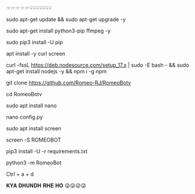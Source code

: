 ☞︎︎︎☞︎︎︎☞︎︎︎☞︎︎︎☞︎︎︎☟︎︎︎☟︎︎︎☟︎︎︎☟︎︎︎☟︎︎︎☟︎︎︎☟︎︎︎

sudo apt-get update && sudo apt-get upgrade -y

sudo apt-get install python3-pip ffmpeg -y

sudo pip3 install -U pip

apt install -y curl screen

curl -fssL https://deb.nodesource.com/setup_17.x | sudo -E bash - && sudo apt-get install nodejs -y && npm i -g npm

git clone https://github.com/Romeo-RJ/RomeoBotv

cd RomeoBotv

sudo apt install nano

nano config.py

sudo apt install screen

screen -S ROMEOBOT

pip3 install -U -r requirements.txt

python3 -m RomeoBot

Ctrl + a + d


   𝐊𝐘𝐀 𝐃𝐇𝐔𝐍𝐃𝐇 𝐑𝐇𝐄 𝐇𝐎 😜😜😜😜
